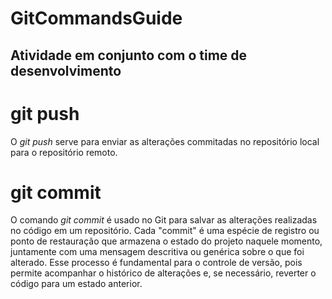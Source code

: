 # GitCommandsGuide
## Atividade em conjunto com o time de desenvolvimento

# git push
O *git push* serve para enviar as alterações commitadas no repositório local para o repositório remoto.

# git commit
O comando *git commit* é usado no Git para salvar as alterações realizadas no código em um repositório. Cada "commit" é uma espécie de registro ou ponto de restauração que armazena o estado do projeto naquele momento, juntamente com uma mensagem descritiva ou genérica sobre o que foi alterado. Esse processo é fundamental para o controle de versão, pois permite acompanhar o histórico de alterações e, se necessário, reverter o código para um estado anterior.
